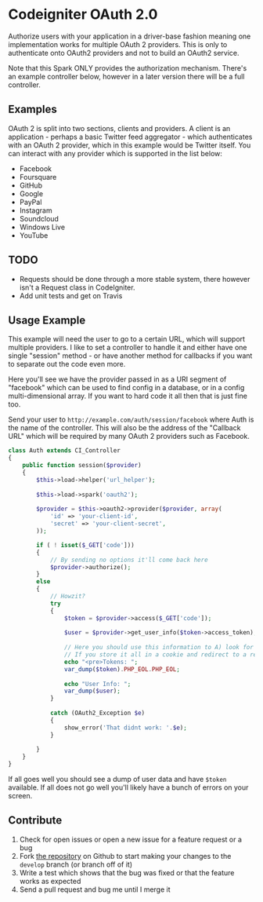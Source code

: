 # Codeigniter OAuth 2.0

Authorize users with your application in a driver-base fashion meaning one implementation works for multiple OAuth 2 providers. This is only to authenticate onto OAuth2 providers and not to build an OAuth2 service.

Note that this Spark ONLY provides the authorization mechanism. There's an example controller below, however in a later version there will be a full controller.

## Examples

OAuth 2 is split into two sections, clients and providers. A client is an application - perhaps a basic Twitter feed aggregator - which 
authenticates with an OAuth 2 provider, which in this example would be Twitter itself. You can interact with any provider which is supported in the list below:

- Facebook
- Foursquare
- GitHub
- Google
- PayPal
- Instagram
- Soundcloud
- Windows Live
- YouTube


## TODO

- Requests should be done through a more stable system, there however isn't a Request class in CodeIgniter.
- Add unit tests and get on Travis

## Usage Example

This example will need the user to go to a certain URL, which will support multiple providers. I like to set a controller to handle it and either have one single "session" method - or have another method for callbacks if you want to separate out the code even more.

Here you'll see we have the provider passed in as a URI segment of "facebook" which can be used to find config in a database, or in a config multi-dimensional array. If you want to hard code it all then that is just fine too.

Send your user to `http://example.com/auth/session/facebook` where Auth is the name of the controller. This will also be the address of the "Callback URL" which will be required by many OAuth 2 providers such as Facebook.

```php
class Auth extends CI_Controller
{
	public function session($provider)
	{
		$this->load->helper('url_helper');
		
		$this->load->spark('oauth2');
	
		$provider = $this->oauth2->provider($provider, array(
			'id' => 'your-client-id',
			'secret' => 'your-client-secret',
		));

		if ( ! isset($_GET['code']))
		{
			// By sending no options it'll come back here
			$provider->authorize();
		}
		else
		{
			// Howzit?
			try
			{
				$token = $provider->access($_GET['code']);
			
				$user = $provider->get_user_info($token->access_token);
			
				// Here you should use this information to A) look for a user B) help a new user sign up with existing data.
				// If you store it all in a cookie and redirect to a registration page this is crazy-simple.
				echo "<pre>Tokens: ";
				var_dump($token).PHP_EOL.PHP_EOL;
				
				echo "User Info: ";
				var_dump($user);
			}
		
			catch (OAuth2_Exception $e)
			{
				show_error('That didnt work: '.$e);
			}
		
		}
	}
}
```

If all goes well you should see a dump of user data and have `$token` available. If all does not go well you'll likely have a bunch of errors on your screen.

Contribute
----------

1. Check for open issues or open a new issue for a feature request or a bug
2. Fork [the repository][] on Github to start making your changes to the
    `develop` branch (or branch off of it)
3. Write a test which shows that the bug was fixed or that the feature works as expected
4. Send a pull request and bug me until I merge it

[the repository]: https://github.com/philsturgeon/codeigniter-oauth2